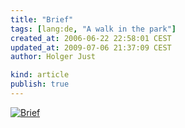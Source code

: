 ```yaml
---
title: "Brief"
tags: [lang:de, "A walk in the park"]
created_at: 2006-06-22 22:58:01 CEST
updated_at: 2009-07-06 21:37:09 CEST
author: Holger Just

kind: article
publish: true
---
```


<a href="http://www.flickr.com/photos/meine-erde/172825509/"><img src="http://static.flickr.com/63/172825509_f39707a67c.jpg" alt="Brief" title="ein Brief in Schöneberg" class="center"/></a>
